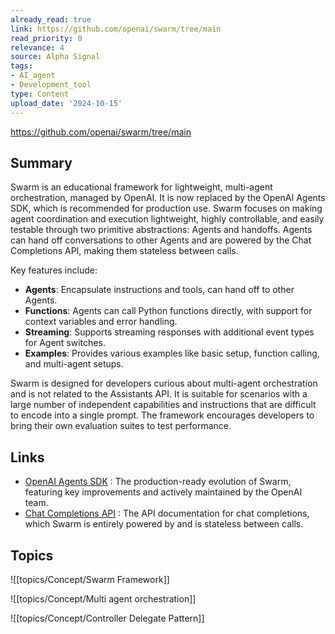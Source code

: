 ```yaml
---
already_read: true
link: https://github.com/openai/swarm/tree/main
read_priority: 0
relevance: 4
source: Alpha Signal
tags:
- AI_agent
- Development_tool
type: Content
upload_date: '2024-10-15'
---
```


https://github.com/openai/swarm/tree/main
## Summary

Swarm is an educational framework for lightweight, multi-agent orchestration, managed by OpenAI. It is now replaced by the OpenAI Agents SDK, which is recommended for production use. Swarm focuses on making agent coordination and execution lightweight, highly controllable, and easily testable through two primitive abstractions: Agents and handoffs. Agents can hand off conversations to other Agents and are powered by the Chat Completions API, making them stateless between calls.

Key features include:
- **Agents**: Encapsulate instructions and tools, can hand off to other Agents.
- **Functions**: Agents can call Python functions directly, with support for context variables and error handling.
- **Streaming**: Supports streaming responses with additional event types for Agent switches.
- **Examples**: Provides various examples like basic setup, function calling, and multi-agent setups.

Swarm is designed for developers curious about multi-agent orchestration and is not related to the Assistants API. It is suitable for scenarios with a large number of independent capabilities and instructions that are difficult to encode into a single prompt. The framework encourages developers to bring their own evaluation suites to test performance.
## Links

- [OpenAI Agents SDK](https://github.com/openai/openai-agents-python) : The production-ready evolution of Swarm, featuring key improvements and actively maintained by the OpenAI team.
- [Chat Completions API](https://platform.openai.com/docs/api-reference/chat/create#chat-create-messages) : The API documentation for chat completions, which Swarm is entirely powered by and is stateless between calls.

## Topics

![[topics/Concept/Swarm Framework]]

![[topics/Concept/Multi agent orchestration]]

![[topics/Concept/Controller Delegate Pattern]]